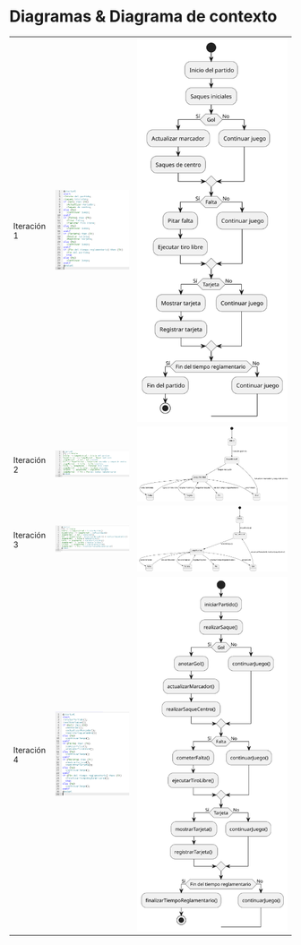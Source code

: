 # Diagramas & Diagrama de contexto

| | | |
|-|-|-|
|Iteración 1|![](/imagenes/diagramaContextoFlujo001.png)|![](/imagenes/modelosUML/diagramaContextoFlujo001.svg)|
|Iteración 2|![](/imagenes/diagramaContextoFlujo002.png)|![](/imagenes/modelosUML/diagramaContextoFlujo002.svg)|
|Iteración 3|![](/imagenes/diagramaContextoFlujo003.png)|![](/imagenes/modelosUML/diagramaContextoFlujo003.svg)|
|Iteración 4|![](/imagenes/diagramaContextoFlujo004.png)|![](/imagenes/modelosUML/diagramaContextoFlujo004.svg)|

